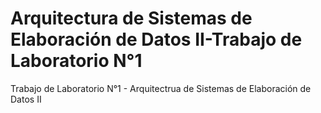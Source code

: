 # Arquitectura de Sistemas de Elaboración de Datos II-Trabajo de Laboratorio N°1
Trabajo de Laboratorio N°1 - Arquitectrua de Sistemas de Elaboración de Datos II

